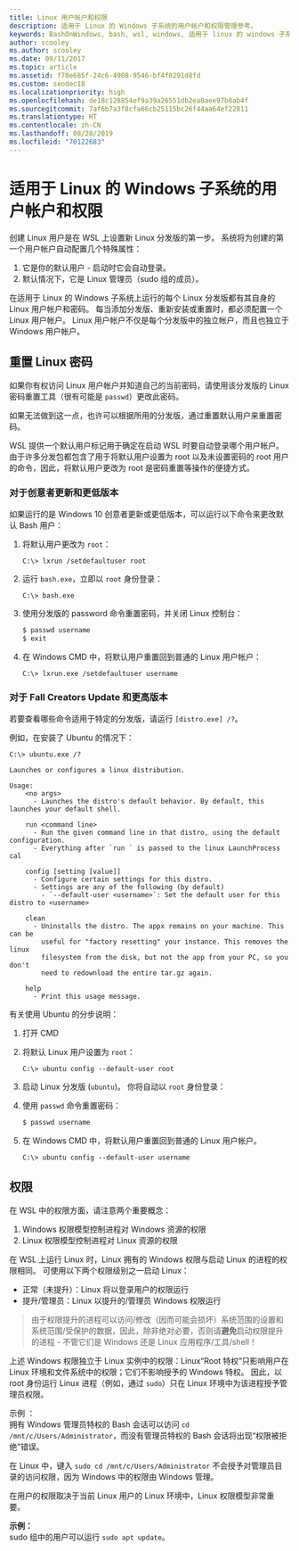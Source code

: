 ```yaml
---
title: Linux 用户帐户和权限
description: 适用于 Linux 的 Windows 子系统的用户帐户和权限管理参考。
keywords: BashOnWindows, bash, wsl, windows, 适用于 linux 的 windows 子系统, windowssubsystem, ubuntu, 用户帐户
author: scooley
ms.author: scooley
ms.date: 09/11/2017
ms.topic: article
ms.assetid: f70e685f-24c6-4908-9546-bf4f0291d8fd
ms.custom: seodec18
ms.localizationpriority: high
ms.openlocfilehash: de18c128854ef9a39a26551db2ea0aee97b8ab4f
ms.sourcegitcommit: 7af6b7a3f8cfa66cb25115bc26f44aa64ef22811
ms.translationtype: HT
ms.contentlocale: zh-CN
ms.lasthandoff: 08/28/2019
ms.locfileid: "70122683"
---
```

# <a name="user-accounts-and-permissions-for-windows-subsystem-for-linux"></a>适用于 Linux 的 Windows 子系统的用户帐户和权限

创建 Linux 用户是在 WSL 上设置新 Linux 分发版的第一步。  系统将为创建的第一个用户帐户自动配置几个特殊属性：

1. 它是你的默认用户 - 启动时它会自动登录。
1. 默认情况下，它是 Linux 管理员（sudo 组的成员）。

在适用于 Linux 的 Windows 子系统上运行的每个 Linux 分发版都有其自身的 Linux 用户帐户和密码。  每当添加分发版、重新安装或重置时，都必须配置一个 Linux 用户帐户。  Linux 用户帐户不仅是每个分发版中的独立帐户，而且也独立于 Windows 用户帐户。

## <a name="resetting-your-linux-password"></a>重置 Linux 密码

如果你有权访问 Linux 用户帐户并知道自己的当前密码，请使用该分发版的 Linux 密码重置工具（很有可能是 `passwd`）更改此密码。

如果无法做到这一点，也许可以根据所用的分发版，通过重置默认用户来重置密码。

WSL 提供一个默认用户标记用于确定在启动 WSL 时要自动登录哪个用户帐户。  由于许多分发包都包含了用于将默认用户设置为 root 以及未设置密码的 root 用户的命令，因此，将默认用户更改为 root 是密码重置等操作的便捷方式。

### <a name="for-creators-update-and-earlier"></a>对于创意者更新和更低版本
如果运行的是 Windows 10 创意者更新或更低版本，可以运行以下命令来更改默认 Bash 用户：

1. 将默认用户更改为 `root`：

    ```console
    C:\> lxrun /setdefaultuser root
    ```

1. 运行 `bash.exe`，立即以 `root` 身份登录：

    ```console
    C:\> bash.exe
    ```

1. 使用分发版的 password 命令重置密码，并关闭 Linux 控制台：

    ```BASH
    $ passwd username
    $ exit
    ```

1. 在 Windows CMD 中，将默认用户重置回到普通的 Linux 用户帐户：

    ```console
    C:\> lxrun.exe /setdefaultuser username
    ```

### <a name="for-fall-creators-update-and-later"></a>对于 Fall Creators Update 和更高版本
若要查看哪些命令适用于特定的分发版，请运行 `[distro.exe] /?`。
    
例如，在安装了 Ubuntu 的情况下：

```console
C:\> ubuntu.exe /?

Launches or configures a linux distribution.

Usage:
    <no args>
      - Launches the distro's default behavior. By default, this launches your default shell.

    run <command line>
      - Run the given command line in that distro, using the default configuration.
      - Everything after `run ` is passed to the linux LaunchProcess cal

    config [setting [value]]
      - Configure certain settings for this distro.
      - Settings are any of the following (by default)
        - `--default-user <username>`: Set the default user for this distro to <username>

    clean
      - Uninstalls the distro. The appx remains on your machine. This can be
        useful for "factory resetting" your instance. This removes the linux
        filesystem from the disk, but not the app from your PC, so you don't
        need to redownload the entire tar.gz again.

    help
      - Print this usage message.
```

有关使用 Ubuntu 的分步说明：

1. 打开 CMD
1. 将默认 Linux 用户设置为 `root`：

    ```console
    C:\> ubuntu config --default-user root
    ```    

1. 启动 Linux 分发版 (`ubuntu`)。  你将自动以 `root` 身份登录：

1. 使用 `passwd` 命令重置密码：

    ```BASH
    $ passwd username
    ```

1. 在 Windows CMD 中，将默认用户重置回到普通的 Linux 用户帐户。

    ```console
    C:\> ubuntu config --default-user username
    ```

## <a name="permissions"></a>权限

在 WSL 中的权限方面，请注意两个重要概念：

1. Windows 权限模型控制进程对 Windows 资源的权限
2. Linux 权限模型控制进程对 Linux 资源的权限

在 WSL 上运行 Linux 时，Linux 拥有的 Windows 权限与启动 Linux 的进程的权限相同。 可使用以下两个权限级别之一启动 Linux：

* 正常（未提升）：Linux 将以登录用户的权限运行
* 提升/管理员：Linux 以提升的/管理员 Windows 权限运行

> 由于权限提升的进程可以访问/修改（因而可能会损坏）系统范围的设置和系统范围/受保护的数据，因此，除非绝对必要，否则请**避免**启动权限提升的进程 - 不管它们是 Windows 还是 Linux 应用程序/工具/shell！

上述 Windows 权限独立于 Linux 实例中的权限：Linux“Root 特权”只影响用户在 Linux 环境和文件系统中的权限；它们不影响授予的 Windows 特权。 因此，以 root 身份运行 Linux 进程（例如，通过 `sudo`）只在 Linux 环境中为该进程授予管理员权限。

示例  ：    
拥有 Windows 管理员特权的 Bash 会话可以访问 `cd /mnt/c/Users/Administrator`，而没有管理员特权的 Bash 会话将出现“权限被拒绝”错误。

在 Linux 中，键入 `sudo cd /mnt/c/Users/Administrator` 不会授予对管理员目录的访问权限，因为 Windows 中的权限由 Windows 管理。

在用户的权限取决于当前 Linux 用户的 Linux 环境中，Linux 权限模型非常重要。

**示例：**  
sudo 组中的用户可以运行 `sudo apt update`。
